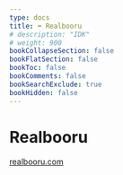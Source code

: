 ```yaml
---
type: docs
title: ➡️ Realbooru
# description: "IDK"
# weight: 900
bookCollapseSection: false
bookFlatSection: false
bookToc: false
bookComments: false
bookSearchExclude: true
bookHidden: false
---
```


# Realbooru

[realbooru.com](https://realbooru.com?nt)
